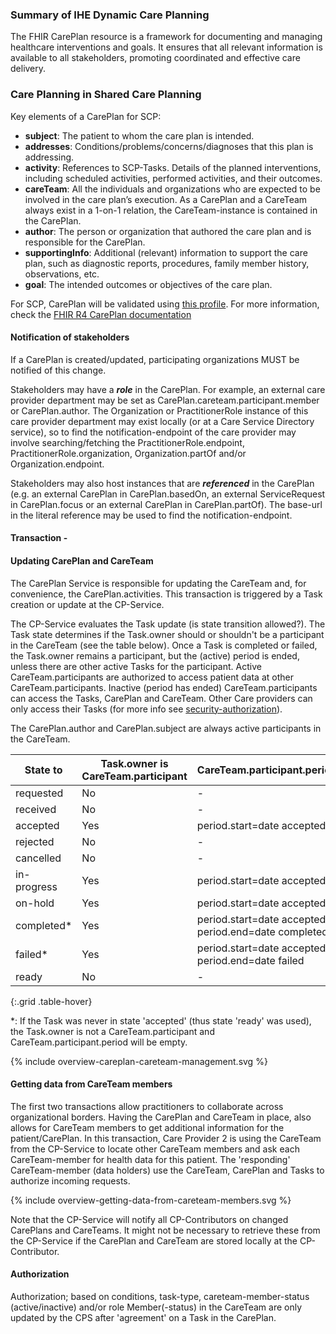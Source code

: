 ### Summary of IHE Dynamic Care Planning
The FHIR CarePlan resource is a framework for documenting and managing healthcare interventions and goals. It ensures that all relevant information is available to all stakeholders, promoting coordinated and effective care delivery.

### Care Planning in Shared Care Planning


 Key elements of a CarePlan for SCP:
- **subject**: The patient to whom the care plan is intended.
- **addresses**: Conditions/problems/concerns/diagnoses that this plan is addressing.
- **activity**: References to SCP-Tasks. Details of the planned interventions, including scheduled activities, performed activities, and their outcomes.
- **careTeam**: All the individuals and organizations who are expected to be involved in the care plan’s execution. As a CarePlan and a CareTeam always exist in a 1-on-1 relation, the CareTeam-instance is contained in the CarePlan.
- **author**: The person or organization that authored the care plan and is responsible for the CarePlan.
- **supportingInfo**: Additional (relevant) information to support the care plan, such as diagnostic reports, procedures, family member history, observations, etc.
- **goal**: The intended outcomes or objectives of the care plan. 

For SCP, CarePlan will be validated using [this profile](TODO). For more information, check the [FHIR R4 CarePlan documentation](https://hl7.org/fhir/R4/careplan.html)


#### Notification of stakeholders
If a CarePlan is created/updated, participating organizations MUST be notified of this change. 

Stakeholders may have a ***role*** in the CarePlan. For example, an external care provider department may be set as CarePlan.careteam.participant.member or CarePlan.author. The Organization or PractitionerRole instance of this care provider department may exist locally (or at a Care Service Directory service), so to find the notification-endpoint of the care provider may involve searching/fetching the PractitionerRole.endpoint, PractitionerRole.organization, Organization.partOf and/or Organization.endpoint.

Stakeholders may also host instances that are ***referenced*** in the CarePlan (e.g. an external CarePlan in CarePlan.basedOn, an external ServiceRequest in CarePlan.focus or an external CarePlan in CarePlan.partOf). The base-url in the literal reference may be used to find the notification-endpoint.



#### Transaction - 

#### Updating CarePlan and CareTeam
The CarePlan Service is responsible for updating the CareTeam and, for convenience, the CarePlan.activities. This transaction is triggered by a Task creation or update at the CP-Service. 

The CP-Service evaluates the Task update (is state transition allowed?). The Task state determines if the Task.owner should or shouldn't be a participant in the CareTeam (see the table below). Once a Task is completed or failed, the Task.owner remains a participant, but the (active) period is ended, unless there are other active Tasks for the participant. Active CareTeam.participants are authorized to access patient data at other CareTeam.participants. Inactive (period has ended) CareTeam.participants can access the Tasks, CarePlan and CareTeam. Other Care providers can only access their Tasks (for more info see [security-authorization](authorization.html)).  

The CarePlan.author and CarePlan.subject are always active participants in the CareTeam.

|State to|Task.owner is <br>CareTeam.participant|CareTeam.participant.period|
|-|-|-|
|requested|No|-|
|received|No|-|
|accepted|Yes|period.start=date accepted|
|rejected|No|-|
|cancelled|No|-|
|in-progress|Yes|period.start=date accepted|
|on-hold|Yes|period.start=date accepted|
|completed*|Yes|period.start=date accepted<br>period.end=date completed|
|failed*|Yes|period.start=date accepted<br>period.end=date failed|
|ready|No|-|
{:.grid .table-hover}

*: If the Task was never in state 'accepted' (thus state 'ready' was used), the Task.owner is not a CareTeam.participant and CareTeam.participant.period will be empty.

 

<div>
{% include overview-careplan-careteam-management.svg %}
</div>


#### Getting data from CareTeam members

The first two transactions allow practitioners to collaborate across organizational borders. Having the CarePlan and CareTeam in place, also allows for CareTeam members to get additional information for the patient/CarePlan. In this transaction, Care Provider 2 is using the CareTeam from the CP-Service to locate other CareTeam members and ask each CareTeam-member for health data for this patient.
The 'responding' CareTeam-member (data holders) use the CareTeam, CarePlan and Tasks to authorize incoming requests.

<div>
{% include overview-getting-data-from-careteam-members.svg %}
</div>

Note that the CP-Service will notify all CP-Contributors on changed CarePlans and CareTeams. It might not be necessary to retrieve these from the CP-Service if the CarePlan and CareTeam are stored locally at the CP-Contributor.


#### Authorization
Authorization; based on conditions, task-type, careteam-member-status (active/inactive) and/or role
Member(-status) in the CareTeam are only updated by the CPS after 'agreement' on a Task in the CarePlan. 